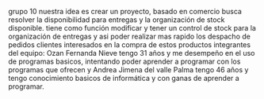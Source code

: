 grupo 10 nuestra idea es crear un proyecto, basado en comercio busca resolver la disponibilidad para entregas y la organización de stock disponible. tiene como función modificar y tener un control de stock para la organización de entregas y asi poder realizar mas rapido los despacho de pedidos clientes interesados en la compra de estos productos integrantes del equipo: Ozan Fernanda Nieve tengo 31 años y me desempeño en el uso de programas basicos, intentando poder aprender a programar con los programas que ofrecen y Andrea Jimena del valle Palma tengo 46 años y tengo conocimiento basicos de informática y con ganas de aprender a programar.
